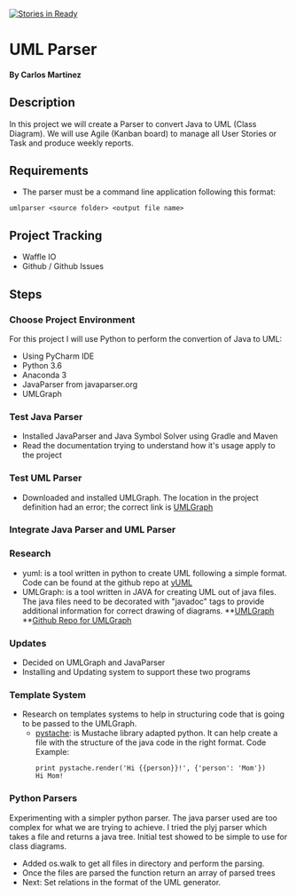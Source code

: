 [![Stories in Ready](https://badge.waffle.io/carlo379/UMLParser.png?label=ready&title=Ready)](http://waffle.io/carlo379/UMLParser)
# UML Parser
#### By Carlos Martinez

## Description
In this project we will create a Parser to convert Java to UML (Class Diagram).  We will use Agile (Kanban board) to manage all
User Stories or Task and produce weekly reports.

## Requirements
* The parser must be a command line application following this format:
```
umlparser <source folder> <output file name>
```

## Project Tracking
* Waffle IO
* Github / Github Issues

## Steps

### Choose Project Environment
For this project I will use Python to perform the convertion of Java to UML:
* Using PyCharm IDE
* Python 3.6
* Anaconda 3
* JavaParser from javaparser.org
* UMLGraph

### Test Java Parser
- Installed JavaParser and Java Symbol Solver using Gradle and Maven
- Read the documentation trying to understand how it's usage apply to the project

### Test UML Parser
- Downloaded and installed UMLGraph.  The location in the project definition had an error; the correct link is [UMLGraph](https://www.spinellis.gr/umlgraph/)
### Integrate Java Parser and UML Parser

### Research
* yuml: is a tool written in python to create UML following a simple format.  Code can be found at the github
repo at [yUML](https://github.com/wandernauta/yuml)
* UMLGraph: is a tool written in JAVA for creating UML out of java files.  The java files need to be decorated with
"javadoc" tags to provide additional information for correct drawing of diagrams.
**[UMLGraph](https://www.spinellis.gr/umlgraph/)
**[Github Repo for UMLGraph](https://github.com/dspinellis/UMLGraph)

### Updates
* Decided on UMLGraph and JavaParser
* Installing and Updating system to support these two programs

### Template System
* Research on templates systems to help in structuring code that is going to be passed to the UMLGraph.
  * [pystache](https://github.com/defunkt/pystache): is Mustache library adapted python.  It can help
    create a file with the structure of the java code in the right format.  Code Example:
    ```
    print pystache.render('Hi {{person}}!', {'person': 'Mom'})
    Hi Mom!
    ```
### Python Parsers
Experimenting with a simpler python parser.  The java parser used are too complex for what we are trying to achieve.  I tried the plyj parser
which takes a file and returns a java tree.  Initial test showed to be simple to use for class diagrams.

* Added os.walk to get all files in directory and perform the parsing.
* Once the files are parsed the function return an array of parsed trees
* Next:  Set relations in the format of the UML generator.


